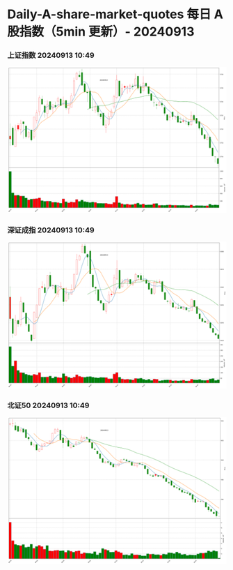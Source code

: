 
# Daily-A-share-market-quotes 每日 A 股指数（5min 更新）- 20240913

### 上证指数 20240913 10:49
![](./fig/2024/9/20240913-sh000001.png)

### 深证成指 20240913 10:49
![](./fig/2024/9/20240913-sz399001.png)

### 北证50 20240913 10:49
![](./fig/2024/9/20240913-bj899050.png)
